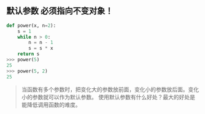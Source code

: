 ## 默认参数 必须指向不变对象！
```python
def power(x, n=2):
    s = 1
    while n > 0:
        n = n - 1
        s = s * x
    return s
>>> power(5)
25
>>> power(5, 2)
25
```

> 当函数有多个参数时，把变化大的参数放前面，变化小的参数放后面。变化小的参数就可以作为默认参数。
> 使用默认参数有什么好处？最大的好处是能降低调用函数的难度。

